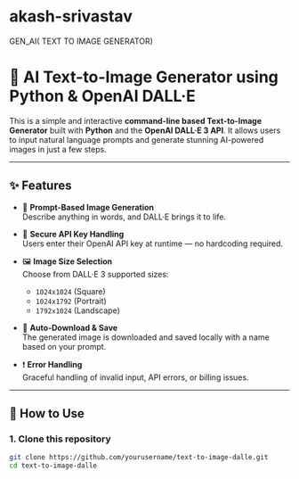 # akash-srivastav
GEN_AI( TEXT TO IMAGE GENERATOR)
# 🧠 AI Text-to-Image Generator using Python & OpenAI DALL·E

This is a simple and interactive **command-line based Text-to-Image Generator** built with **Python** and the **OpenAI DALL·E 3 API**. It allows users to input natural language prompts and generate stunning AI-powered images in just a few steps.

---

## ✨ Features

- 📝 **Prompt-Based Image Generation**  
  Describe anything in words, and DALL·E brings it to life.

- 🔑 **Secure API Key Handling**  
  Users enter their OpenAI API key at runtime — no hardcoding required.

- 🖼️ **Image Size Selection**  
  Choose from DALL·E 3 supported sizes:
  - `1024x1024` (Square)
  - `1024x1792` (Portrait)
  - `1792x1024` (Landscape)

- 💾 **Auto-Download & Save**  
  The generated image is downloaded and saved locally with a name based on your prompt.

- ❗ **Error Handling**  
  Graceful handling of invalid input, API errors, or billing issues.

---

## 🚀 How to Use

### 1. Clone this repository

```bash
git clone https://github.com/yourusername/text-to-image-dalle.git
cd text-to-image-dalle
